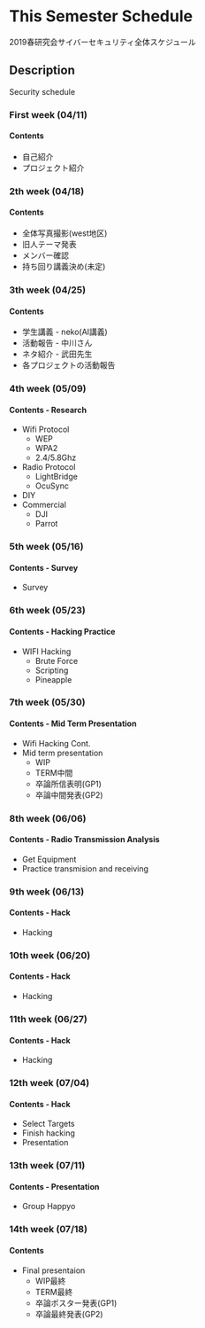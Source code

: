 # This Semester Schedule
2019春研究会サイバーセキュリティ全体スケジュール

## Description
Security schedule 

### First week (04/11)
#### Contents 
- 自己紹介
- プロジェクト紹介

### 2th week (04/18)
#### Contents 
- 全体写真撮影(west地区)
- 旧人テーマ発表
- メンバー確認
- 持ち回り講義決め(未定)

### 3th week (04/25)
#### Contents 
- 学生講義 - neko(AI講義)
- 活動報告 - 中川さん
- ネタ紹介 - 武田先生
- 各プロジェクトの活動報告

### 4th week (05/09)
#### Contents - Research
- Wifi Protocol
  - WEP
  - WPA2
  - 2.4/5.8Ghz
- Radio Protocol
  - LightBridge
  - OcuSync
- DIY
- Commercial
  - DJI
  - Parrot


### 5th week (05/16)
#### Contents - Survey
-  Survey

### 6th week (05/23)
#### Contents - Hacking Practice
- WIFI Hacking
  - Brute Force
  - Scripting
  - Pineapple

### 7th week (05/30)
#### Contents - Mid Term Presentation
- Wifi Hacking Cont.
- Mid term presentation
  - WIP
  - TERM中間
  - 卒論所信表明(GP1)
  - 卒論中間発表(GP2)

### 8th week (06/06)
#### Contents - Radio Transmission Analysis
- Get Equipment
- Practice transmision and receiving
### 9th week (06/13)
#### Contents - Hack
- Hacking

### 10th week (06/20)
#### Contents - Hack
- Hacking


### 11th week (06/27)
#### Contents - Hack
- Hacking


### 12th week (07/04)
#### Contents - Hack
- Select Targets
- Finish hacking
- Presentation


### 13th week (07/11)
#### Contents - Presentation
- Group Happyo


### 14th week (07/18)
#### Contents 
- Final presentaion
  - WIP最終
  - TERM最終
  - 卒論ポスター発表(GP1)
  - 卒論最終発表(GP2)
